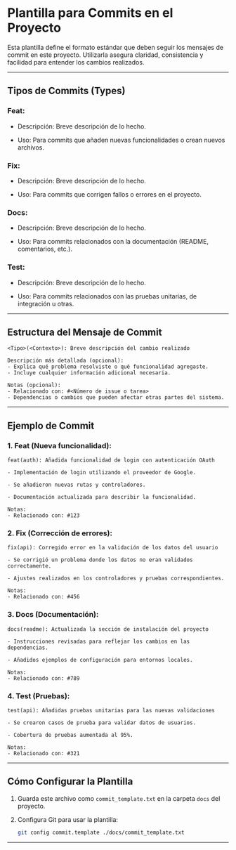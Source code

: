 
# Plantilla para Commits en el Proyecto

Esta plantilla define el formato estándar que deben seguir los mensajes de commit en este proyecto. Utilizarla asegura claridad, consistencia y facilidad para entender los cambios realizados.

---

## Tipos de Commits (Types)

### **Feat:**

- Descripción: Breve descripción de lo hecho.

- Uso: Para commits que añaden nuevas funcionalidades o crean nuevos archivos.

### **Fix:**

- Descripción: Breve descripción de lo hecho.

- Uso: Para commits que corrigen fallos o errores en el proyecto.

### **Docs:**

- Descripción: Breve descripción de lo hecho.

- Uso: Para commits relacionados con la documentación (README, comentarios, etc.).

### **Test:**

- Descripción: Breve descripción de lo hecho.

- Uso: Para commits relacionados con las pruebas unitarias, de integración u otras.

---

## Estructura del Mensaje de Commit

```plaintext
<Tipo>(<Contexto>): Breve descripción del cambio realizado

Descripción más detallada (opcional):
- Explica qué problema resolviste o qué funcionalidad agregaste.
- Incluye cualquier información adicional necesaria.

Notas (opcional):
- Relacionado con: #<Número de issue o tarea>
- Dependencias o cambios que pueden afectar otras partes del sistema.
```

---

## Ejemplo de Commit

### **1. Feat (Nueva funcionalidad):**

```plaintext
feat(auth): Añadida funcionalidad de login con autenticación OAuth

- Implementación de login utilizando el proveedor de Google.

- Se añadieron nuevas rutas y controladores.

- Documentación actualizada para describir la funcionalidad.

Notas:
- Relacionado con: #123
```

### **2. Fix (Corrección de errores):**

```plaintext
fix(api): Corregido error en la validación de los datos del usuario

- Se corrigió un problema donde los datos no eran validados correctamente.

- Ajustes realizados en los controladores y pruebas correspondientes.

Notas:
- Relacionado con: #456
```

### **3. Docs (Documentación):**

```plaintext
docs(readme): Actualizada la sección de instalación del proyecto

- Instrucciones revisadas para reflejar los cambios en las dependencias.

- Añadidos ejemplos de configuración para entornos locales.

Notas:
- Relacionado con: #789
```

### **4. Test (Pruebas):**

```plaintext
test(api): Añadidas pruebas unitarias para las nuevas validaciones

- Se crearon casos de prueba para validar datos de usuarios.

- Cobertura de pruebas aumentada al 95%.

Notas:
- Relacionado con: #321
```

---

## Cómo Configurar la Plantilla

1. Guarda este archivo como `commit_template.txt` en la carpeta `docs` del proyecto.

2. Configura Git para usar la plantilla:
   ```bash
   git config commit.template ./docs/commit_template.txt
   ```

---